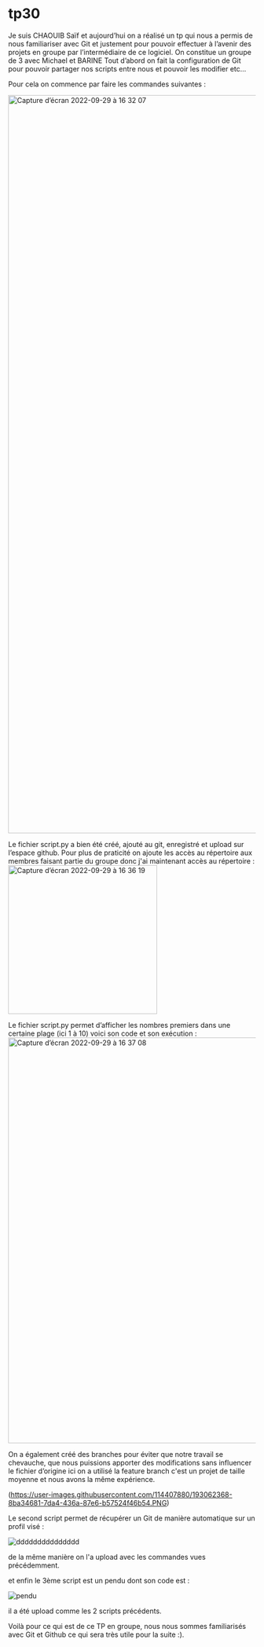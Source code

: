 # tp30

Je suis CHAOUIB Saïf et aujourd’hui on a réalisé un tp qui nous a permis de nous familiariser avec Git et justement pour pouvoir effectuer à l’avenir des projets en groupe par l’intermédiaire de ce logiciel. On constitue un groupe de 3 avec Michael et BARINE
Tout d’abord on fait la configuration de Git pour pouvoir partager nos scripts entre nous et pouvoir les modifier etc…

Pour cela on commence par faire les commandes suivantes :

<img width="1503" alt="Capture d’écran 2022-09-29 à 16 32 07" src="https://user-images.githubusercontent.com/114409366/193060466-199a5d14-539c-4931-ad63-0305766fa3e7.png">

Le fichier script.py a bien été créé, ajouté au git, enregistré et upload sur l’espace github.
Pour plus de praticité on ajoute les accès au répertoire aux membres faisant partie du groupe donc j'ai maintenant accès au répertoire :
<img width="303" alt="Capture d’écran 2022-09-29 à 16 36 19" src="https://user-images.githubusercontent.com/114409366/193061044-d412e966-84be-4789-92dc-9dd82935d24b.png">


Le fichier script.py permet d’afficher les nombres premiers dans une certaine plage (ici 1 à 10) voici son code et son exécution :
<img width="826" alt="Capture d’écran 2022-09-29 à 16 37 08" src="https://user-images.githubusercontent.com/114409366/193061248-bd11e74b-7b0a-425c-abe5-c401f460c352.png">


On a également créé des branches pour éviter que notre travail se chevauche, que nous puissions apporter des modifications sans influencer le fichier d’origine ici on a utilisé la feature branch c'est un projet de taille moyenne et nous avons la même expérience.

(https://user-images.githubusercontent.com/114407880/193062368-8ba34681-7da4-436a-87e6-b57524f46b54.PNG)

Le second script permet de récupérer un Git de manière automatique sur un profil visé :


![ddddddddddddddd](https://user-images.githubusercontent.com/114407880/193063145-9413a741-d687-4c33-9961-4e400081d475.PNG)

de la même manière on l'a upload avec les commandes vues précédemment.


et enfin le 3ème script est un pendu dont son code est :

![pendu](https://user-images.githubusercontent.com/114407880/193064956-fbf5ddac-5f95-4820-8bcc-98bfb5c5578f.PNG)

il a été upload comme les 2 scripts précédents.

Voilà pour ce qui est de ce TP en groupe, nous nous sommes familiarisés avec Git et Github ce qui sera très utile pour la suite :).
